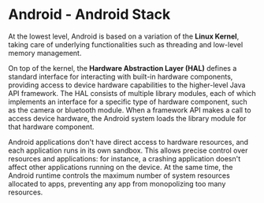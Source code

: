 # Android - Android Stack

At the lowest level, Android is based on a variation of the **Linux Kernel**,
taking care of underlying functionalities such as threading and low-level
memory management.

On top of the kernel, the **Hardware Abstraction Layer (HAL)** defines a
standard interface for interacting with built-in hardware components, providing
access to device hardware capabilities to the higher-level Java API framework.
The HAL consists of multiple library modules, each of which implements an
interface for a specific type of hardware component, such as the camera or
bluetooth module. When a framework API makes a call to access device hardware,
the Android system loads the library module for that hardware component.



Android applications don't have direct access to hardware resources, and each
application runs in its own sandbox.
This allows precise control over resources and applications: for instance, a
crashing application doesn't affect other applications running on the device.
At the same time, the Android runtime controls the maximum number of system
resources allocated to apps, preventing any app from monopolizing too
many resources.
